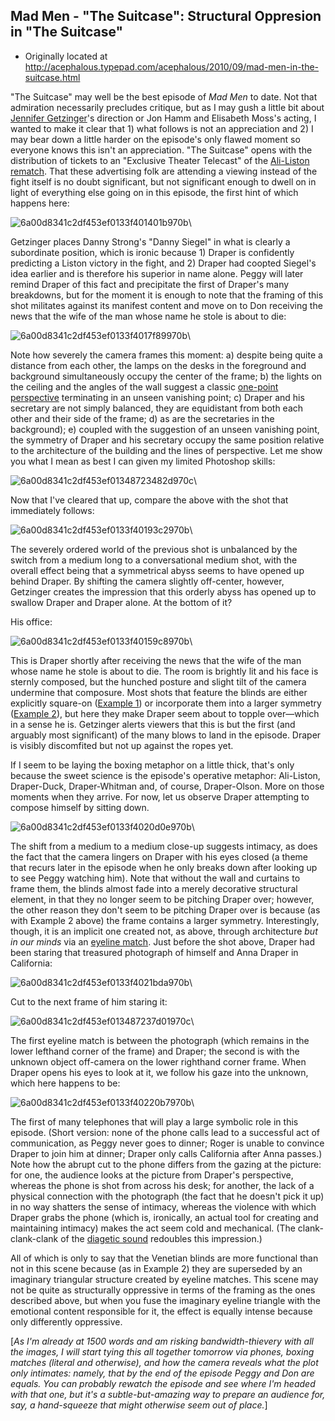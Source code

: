 ## Mad Men - "The Suitcase": Structural Oppresion in "The Suitcase"

 * Originally located at http://acephalous.typepad.com/acephalous/2010/09/mad-men-in-the-suitcase.html

"The Suitcase" may well be the best episode of *Mad Men* to date.  Not that admiration necessarily precludes critique, but as I may gush a little bit about [Jennifer Getzinger](http://www.imdb.com/name/nm0315298/)'s direction or Jon Hamm and Elisabeth Moss's acting, I wanted to make it clear that 1) what follows is not an appreciation and 2) I may bear down a little harder on the episode's only flawed moment so everyone knows this isn't an appreciation.  "The Suitcase" opens with the distribution of tickets to an "Exclusive Theater Telecast" of the [Ali-Liston rematch](http://en.wikipedia.org/wiki/Muhammad_Ali_vs._Sonny_Liston#Ali.2FListon_II).  That these advertising folk are attending a viewing instead of the fight itself is no doubt significant, but not significant enough to dwell on in light of everything else going on in this episode, the first hint of which happens here:

![6a00d8341c2df453ef0133f401401b970b](images/tv/mad-men-the-suitcase-1/6a00d8341c2df453ef0133f401401b970b.jpg)\

Getzinger places Danny Strong's "Danny Siegel" in what is clearly a subordinate position, which is ironic because 1) Draper is confidently predicting a Liston victory in the fight, and 2) Draper had coopted Siegel's idea earlier and is therefore his superior in name alone.  Peggy will later remind Draper of this fact and precipitate the first of Draper's many breakdowns, but for the moment it is enough to note that the framing of this shot militates against its manifest content and move on to Don receiving the news that the wife of the man whose name he stole is about to die:

![6a00d8341c2df453ef0133f4017f89970b](images/tv/mad-men-the-suitcase-1/6a00d8341c2df453ef0133f4017f89970b.jpg)\

Note how severely the camera frames this moment: a) despite being quite a distance from each other, the lamps on the desks in the foreground and background simultaneously occupy the center of the frame; b) the lights on the ceiling and the angles of the wall suggest a classic [one-point perspective](http://en.wikipedia.org/wiki/Perspective_%28graphical%29#One-point_perspective) terminating in an unseen vanishing point; c) Draper and his secretary are not simply balanced, they are equidistant from both each other and their side of the frame; d) as are the secretaries in the background); e) coupled with the suggestion of an unseen vanishing point, the symmetry of Draper and his secretary occupy the same position relative to the architecture of the building and the lines of perspective.  Let me show you what I mean as best I can given my limited Photoshop skills:

![6a00d8341c2df453ef01348723482d970c](images/tv/mad-men-the-suitcase-1/6a00d8341c2df453ef01348723482d970c.jpg)\

Now that I've cleared that up, compare the above with the shot that immediately follows:

![6a00d8341c2df453ef0133f40193c2970b](images/tv/mad-men-the-suitcase-1/6a00d8341c2df453ef0133f40193c2970b.jpg)\

The severely ordered world of the previous shot is unbalanced by the switch from a medium long to a conversational medium shot, with the overall effect being that a symmetrical abyss seems to have opened up behind Draper.  By shifting the camera slightly off-center, however, Getzinger creates the impression that this orderly abyss has opened up to swallow Draper and Draper alone.  At the bottom of it?

His office:

![6a00d8341c2df453ef0133f40159c8970b](images/tv/mad-men-the-suitcase-1/6a00d8341c2df453ef0133f40159c8970b.jpg)\

This is Draper shortly after receiving the news that the wife of the man whose name he stole is about to die.  The room is brightly lit and his face is sternly composed, but the hunched posture and slight tilt of the camera undermine that composure.  Most shots that feature the blinds are either explicitly square-on ([Example 1](http://acephalous.typepad.com/.a/6a00d8341c2df453ef01348645315c970c-500wi)) or incorporate them into a larger symmetry ([Example 2](http://acephalous.typepad.com/.a/6a00d8341c2df453ef0133f321a86b970b-500wi)), but here they make Draper seem about to topple over—which in a sense he is.  Getzinger alerts viewers that this is but the first (and arguably most significant) of the many blows to land in the episode.  Draper is visibly discomfited but not up against the ropes yet.

If I seem to be laying the boxing metaphor on a little thick, that's only because the sweet science is the episode's operative metaphor: Ali-Liston, Draper-Duck, Draper-Whitman and, of course, Draper-Olson.  More on those moments when they arrive.  For now, let us observe Draper attempting to compose himself by sitting down.

![6a00d8341c2df453ef0133f4020d0e970b](images/tv/mad-men-the-suitcase-1/6a00d8341c2df453ef0133f4020d0e970b.jpg)\

The shift from a medium to a medium close-up suggests intimacy, as does the fact that the camera lingers on Draper with his eyes closed (a theme that recurs later in the episode when he only breaks down after looking up to see Peggy watching him).  Note that without the wall and curtains to frame them, the blinds almost fade into a merely decorative structural element, in that they no longer seem to be pitching Draper over; however, the other reason they don't seem to be pitching Draper over is because (as with Example 2 above) the frame contains a larger symmetry.  Interestingly, though, it is an implicit one created not, as above, through architecture *but in our minds* via an [eyeline match](http://classes.yale.edu/film-analysis/htmfiles/editing.htm#98485).
Just before the shot above, Draper had been staring that treasured photograph of himself and Anna Draper in California:

![6a00d8341c2df453ef0133f4021bda970b](images/tv/mad-men-the-suitcase-1/6a00d8341c2df453ef0133f4021bda970b.jpg)\

Cut to the next frame of him staring it:

![6a00d8341c2df453ef013487237d01970c](images/tv/mad-men-the-suitcase-1/6a00d8341c2df453ef013487237d01970c.jpg)\

The first eyeline match is between the photograph (which remains in the lower lefthand corner of the frame) and Draper; the second is with the unknown object off-camera on the lower righthand corner frame.  When Draper opens his eyes to look at it, we follow his gaze into the unknown, which here happens to be:

![6a00d8341c2df453ef0133f40220b7970b](images/tv/mad-men-the-suitcase-1/6a00d8341c2df453ef0133f40220b7970b.jpg)\

The first of many telephones that will play a large symbolic role in this episode.  (Short version: none of the phone calls lead to a successful act of communication, as Peggy never goes to dinner; Roger is unable to convince Draper to join him at dinner; Draper only calls California after Anna passes.)  Note how the abrupt cut to the phone differs from the gazing at the picture: for one, the audience looks at the picture from Draper's perspective, whereas the phone is shot from across his desk; for another, the lack of a physical connection with the photograph (the fact that he doesn't pick it up) in no way shatters the sense of intimacy, whereas the violence with which Draper grabs the phone (which is, ironically, an actual tool for creating and maintaining intimacy) makes the act seem cold and mechanical.  (The clank-clank-clank of the [diagetic sound](http://classes.yale.edu/film-analysis/htmfiles/sound.htm#33528) redoubles this impression.)

All of which is only to say that the Venetian blinds are more functional than not in this scene because (as in Example 2) they are superseded by an imaginary triangular structure created by eyeline matches.  This scene may not be quite as structurally oppressive in terms of the framing as the ones described above, but when you fuse the imaginary eyeline triangle with the emotional content responsible for it, the effect is equally intense because only differently oppressive.

[*As I'm already at 1500 words and am risking bandwidth-thievery with all the images, I will start tying this all together tomorrow via phones, boxing matches (literal and otherwise), and how the camera reveals what the plot only intimates: namely, that by the end of the episode Peggy and Don are equals.  You can probably rewatch the episode and see where I'm headed with that one, but it's a subtle-but-amazing way to prepare an audience for, say, a hand-squeeze that might otherwise seem out of place.*]  
